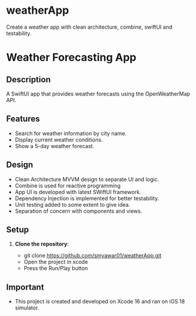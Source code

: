 # weatherApp
Create a weather app with clean architecture, combine, swiftUI and testability.

# Weather Forecasting App

## Description

A SwiftUI app that provides weather forecasts using the OpenWeatherMap API.

## Features

- Search for weather information by city name.
- Display current weather conditions.
- Show a 5-day weather forecast.

## Design

- Clean Architecture MVVM design to separate UI and logic.
- Combine is used for reactive programming
- App UI is developed with latest SWiftUI framework.
- Dependency Injection is implemented for better testability.
- Unit testing added to some extent to give idea.
- Separation of concern with components and views.

## Setup

1. **Clone the repository**:

   - git clone https://github.com/smyawar01/weatherApp.git
   - Open the project in xcode
   - Press the Run/Play button

## Important
- This project is created and developed on Xcode 16 and ran on iOS 18 simulator.